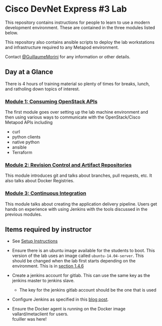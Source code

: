 # Cisco DevNet Express #3 Lab

This repository contains instructions for people to learn to use
 a modern development environment. These are contained in the
three modules listed below. 

This repository also contains ansible scripts to deploy the lab
workstations and infrastructure required to any Metapod environment. 

Contact [@GuillaumeMorini](http://twitter.com/GuillaumeMorini) for any information or
other details. 

## Day at a Glance
There is 4 hours of training material so plenty of times for breaks, lunch,
and ratholing down topics of interest.

### [Module 1: Consuming OpenStack APIs](https://github.com/Guismo1/DevNet-Express-3/tree/master/01-ConsumingOpenStack)

The first module goes over setting up the lab machine environment and then
using various ways to communicate with the OpenStack/Cisco Metapod APIs including

* curl
* python clients
* native python
* ansible
* Terraform

### [Module 2: Revision Control and Artifact Repositories](https://github.com/Guismo1/DevNet-Express-3/tree/master/02-GitAndRegistries)

This module introduces git and talks about branches, pull requests, etc. 
It also talks about Docker Registries. 

### [Module 3: Continuous Integration](https://github.com/Guismo1/DevNet-Express-3/tree/master/03-ContinuousIntegration)

This module talks about creating the application delivery pipeline. 
Users get hands on experience with using Jenkins with the tools discussed 
in the previous modules. 


## Items required by instructor

* See [Setup Instructions](https://github.com/Guismo1/DevNet-Express-3/tree/master/00-Setup)

* Ensure there is an ubuntu image available for the students to boot.  This version of the lab uses an image called ```ubuntu-14.04-server```.  This should be changed when the lab first starts depending on the environment.  This is in [section 1.4.6](https://github.com/Guismo1/DevNet-Express-3/tree/master/01-ConsumingOpenStack#146-create-a-new-instance)

* Create a jenkins account for gitlab.  This can use the same key as the jenkins master to jenkins slave.  
  * The key for the jenkins gitlab account should be the one that is used 

* Configure Jenkins as specified in this [blog post]( http://benincosa.com/?p=3352 ). 

* Ensure the Docker agent is running on the Docker image vallard/metaclient for users.  
fcuiller was here\!
